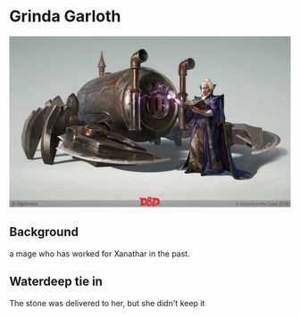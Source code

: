 # Grinda Garloth
![Grinda](../assets/Grinda_garloth_and_apparatus.webp)

## Background
a mage who has worked for Xanathar in the past.

## Waterdeep tie in
The stone was delivered to her, but she didn't keep it